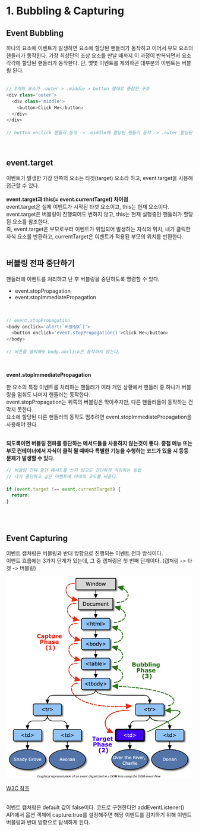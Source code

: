 # 1. Bubbling & Capturing

## Event Bubbling

하나의 요소에 이벤트가 발생하면 요소에 할당된 핸들러가 동작하고 이어서 부모 요소의 핸들러가 동작한다. 가장 최상단의 조상 요소를 만날 때까지 이 과정이 반복되면서 요소 각각에 할당된 핸들러가 동작한다. 단, 몇몇 이벤트를 제외하곤 대부분의 이벤트는 버블링 된다. <br><br>

```javascript
// 3개의 요소가 .outer > .middle > button 형태로 중첩된 구조
<div class='outer'>
  <div class='middle'>
    <button>Click Me</button>
  </div>
</div>

// button onclick 핸들러 동작 -> .middle에 할당된 핸들러 동작 -> .outer 할당된 핸들러 동작 -> document 객체를 만날 때까지 각 요소에 할당된 onclick 핸들러 동작.
```

<br>

## event.target

이벤트가 발생한 가장 안쪽의 요소는 타겟(target) 요소라 하고, event.target을 사용해 접근할 수 있다. <br><br>
**event.target과 this(= event.currentTarget) 차이점** <br>
event.target은 실제 이벤트가 시작된 타겟 요소이고, this는 현재 요소이다. event.target은 버블링이 진행되어도 변하지 않고, this는 현재 실행중인 핸들러가 할당된 요소를 참조한다. <br>
즉, event.target은 부모로부터 이벤트가 위임되어 발생하는 자식의 위치, 내가 클릭한 자식 요소를 반환하고, currentTarget은 이벤트가 적용된 부모의 위치를 반환한다. <br><br>

## 버블링 전파 중단하기

핸들러에 이벤트를 처리하고 난 후 버블링을 중단하도록 명령할 수 있다. <br>

- event.stopPropagation
- event.stopImmediatePropagation

<br>

```javascript
// event.stopPropagation
<body onclick='alert(`버블링X`)'>
  <button onclick='event.stopPropagation()'>Click Me</button>
</body>

// 버튼을 클릭해도 body.onclick은 동작하지 않는다.
```

<br>

**event.stopImmediatePropagation** <br>

한 요소의 특정 이벤트를 처리하는 핸들러가 여러 개인 상황에서 핸들러 중 하나가 버블링을 멈춰도 나머지 핸들러는 동작한다. <br> event.stopPropagation는 위쪽의 버블링은 막아주지만, 다른 핸들러들이 동작하는 건 막지 못한다. <br>
요소에 할당된 다른 핸들러의 동작도 멈추려면 event.stopImmediatePropagation을 사용해야 한다. <br><br>

**되도록이면 버블링 전파를 중단하는 메서드들을 사용하지 않는것이 좋다. 중첩 메뉴 또는 부모 컨테이너에서 자식이 클릭 될 때마다 특별한 기능을 수행하는 코드가 있을 시 등등 문제가 발생할 수 있다.**

```javascript
// 버블링 전파 중단 메서드를 쓰지 않고도 간단하게 처리하는 방법
// 내가 중단하고 싶은 이벤트에 아래의 코드를 써준다.

if (event.target !== event.currentTarget) {
  return;
}
```

<br><br>

## Event Capturing

이벤트 캡쳐링은 버블링과 반대 방향으로 진행되는 이벤트 전파 방식이다. <br>
이벤트 흐름에는 3가지 단계가 있는데, 그 중 캡쳐링은 첫 번째 단계이다. (캡쳐링 -> 타겟 -> 버블링)

<img src='img/03_event_flow.png' alt='event_flow' width='500' /> <br>

[W3C 참조](https://www.w3.org/tr/dom-level-3-events) <br><br>

이벤트 캡쳐링은 default 값이 false이다. 코드로 구현한다면 addEventListener() API에서 옵션 객체에 capture:true를 설정해주면 해당 이벤트를 감지하기 위해 이벤트 버블링과 반대 방향으로 탐색하게 된다.
